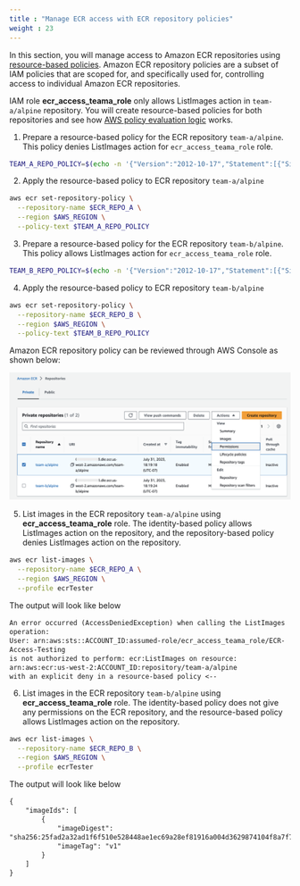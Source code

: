 ```yaml
---
title : "Manage ECR access with ECR repository policies"
weight : 23
---
```


In this section, you will manage access to Amazon ECR repositories using [resource-based policies](https://docs.aws.amazon.com/AmazonECR/latest/userguide/repository-policies.html#repository-policy-vs-iam-policy). Amazon ECR repository policies are a subset of IAM policies that are scoped for, and specifically used for, controlling access to individual Amazon ECR repositories.

IAM role **ecr_access_teama_role** only allows ListImages action in `team-a/alpine` repository. You will create resource-based policies for both repositories and see how [AWS policy evaluation logic](https://docs.aws.amazon.com/IAM/latest/UserGuide/reference_policies_evaluation-logic.html#policy-eval-denyallow) works.

1. Prepare a resource-based policy for the ECR repository `team-a/alpine`. This policy denies ListImages action for `ecr_access_teama_role` role.

```bash
TEAM_A_REPO_POLICY=$(echo -n '{"Version":"2012-10-17","Statement":[{"Sid":"DenyECRTester","Effect":"Deny","Principal":{"AWS":"arn:aws:iam::'$ACCOUNT_ID':role/'$ECR_ACCESS_ROLE'"},"Action":"ecr:ListImages"}]}')
```

2. Apply the resource-based policy to ECR repository `team-a/alpine`

```bash
aws ecr set-repository-policy \
  --repository-name $ECR_REPO_A \
  --region $AWS_REGION \
  --policy-text $TEAM_A_REPO_POLICY
```

3. Prepare a resource-based policy for the ECR repository `team-b/alpine`. This policy allows ListImages action for `ecr_access_teama_role` role.

```bash
TEAM_B_REPO_POLICY=$(echo -n '{"Version":"2012-10-17","Statement":[{"Sid":"AllowECRTester","Effect":"Allow","Principal":{"AWS":"arn:aws:iam::'$ACCOUNT_ID':role/'$ECR_ACCESS_ROLE'"},"Action":"ecr:ListImages"}]}')
```

4. Apply the resource-based policy to ECR repository `team-b/alpine`

```bash
aws ecr set-repository-policy \
  --repository-name $ECR_REPO_B \
  --region $AWS_REGION \
  --policy-text $TEAM_B_REPO_POLICY
```

Amazon ECR repository policy can be reviewed through AWS Console as shown below:

![ecrrepopolicy](/static/images/image-security/ecr-security-controls/ecr-repository-policy.png)

5. List images in the ECR repository `team-a/alpine` using **ecr_access_teama_role** role. The identity-based policy allows ListImages action on the repository, and the repository-based policy denies ListImages action on the repository.

```bash
aws ecr list-images \
  --repository-name $ECR_REPO_A \
  --region $AWS_REGION \
  --profile ecrTester
```

The output will look like below

```
An error occurred (AccessDeniedException) when calling the ListImages operation: 
User: arn:aws:sts::ACCOUNT_ID:assumed-role/ecr_access_teama_role/ECR-Access-Testing 
is not authorized to perform: ecr:ListImages on resource: 
arn:aws:ecr:us-west-2:ACCOUNT_ID:repository/team-a/alpine 
with an explicit deny in a resource-based policy <--
```

6. List images in the ECR repository `team-b/alpine` using **ecr_access_teama_role** role. The identity-based policy does not give any permissions on the ECR repository, and the resource-based policy allows ListImages action on the repository.

```bash
aws ecr list-images \
  --repository-name $ECR_REPO_B \
  --region $AWS_REGION \
  --profile ecrTester
```

The output will look like below

```
{
    "imageIds": [
        {
            "imageDigest": "sha256:25fad2a32ad1f6f510e528448ae1ec69a28ef81916a004d3629874104f8a7f70",
            "imageTag": "v1"
        }
    ]
}
```
